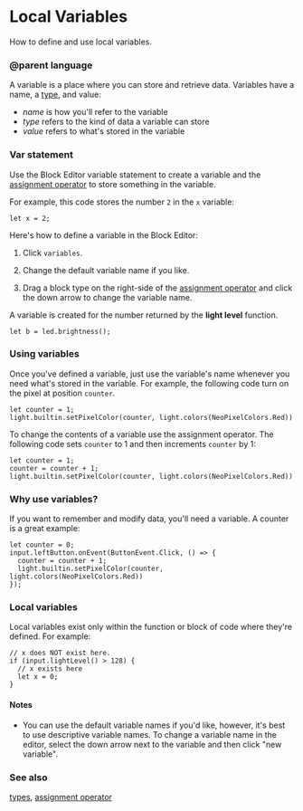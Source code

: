 # Local Variables

How to define and use local variables.

### @parent language

A variable is a place where you can store and retrieve data. Variables have a name, a [type](/reference/types), and value:

* *name* is how you'll refer to the variable
* *type* refers to the kind of data a variable can store
* *value* refers to what's stored in the variable

### Var statement

Use the Block Editor variable statement to create a variable 
and the [assignment operator](/blocks/variables/assign) 
to store something in the variable.

For example, this code stores the number `2` in the `x` variable:

```blocks
let x = 2;
```
Here's how to define a variable in the Block Editor:

1. Click `variables`.

2. Change the default variable name if you like.

3. Drag a block type on the right-side of the [assignment operator](/blocks/variables/assign) and click the down arrow to change the variable name.

A variable is created for the number returned by the **light level** function.

```blocks
let b = led.brightness();
```

### Using variables

Once you've defined a variable, just use the variable's name whenever you need what's stored in the variable. 
For example, the following code turn on the pixel at position ``counter``.

```blocks
let counter = 1;
light.builtin.setPixelColor(counter, light.colors(NeoPixelColors.Red))
```

To change the contents of a variable use the assignment operator. The following code sets `counter` to 1 and then increments `counter` by 1:

```blocks
let counter = 1;
counter = counter + 1;
light.builtin.setPixelColor(counter, light.colors(NeoPixelColors.Red))
```

### Why use variables?

If you want to remember and modify data, you'll need a variable. 
A counter is a great example:

```blocks
let counter = 0;
input.leftButton.onEvent(ButtonEvent.Click, () => {
  counter = counter + 1;
  light.builtin.setPixelColor(counter, light.colors(NeoPixelColors.Red))
});
```

### Local variables

Local variables exist only within the function or block of code where they're defined. For example:

```blocks
// x does NOT exist here.
if (input.lightLevel() > 128) {
  // x exists here
  let x = 0;
}
```

#### Notes

* You can use the default variable names if you'd like, however, it's best to use descriptive variable names. To change a variable name in the editor, select the down arrow next to the variable and then click "new variable".

### See also

[types](/reference/types), [assignment operator](/blocks/variables/assign)

